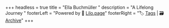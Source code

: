 +++
headless = true
title = "Ella Buchmüller "
description = "A Lifelong Journey "
footerLeft = "Powered by 💜 [Lilo.page](https://www.lilo.page)"
footerRight = "🏷️ [Tags](/tags/) | 🗃️ [Archive](/posts/)"
+++

